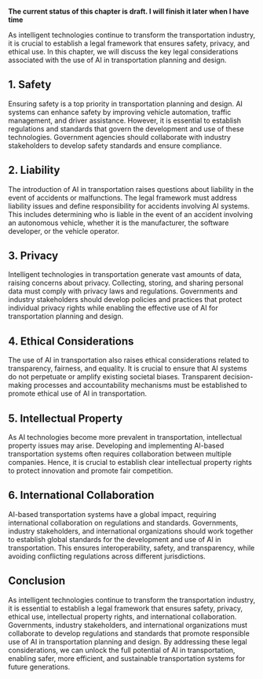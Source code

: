 **The current status of this chapter is draft. I will finish it later when I have time**

As intelligent technologies continue to transform the transportation industry, it is crucial to establish a legal framework that ensures safety, privacy, and ethical use. In this chapter, we will discuss the key legal considerations associated with the use of AI in transportation planning and design.

**1. Safety**
-------------

Ensuring safety is a top priority in transportation planning and design. AI systems can enhance safety by improving vehicle automation, traffic management, and driver assistance. However, it is essential to establish regulations and standards that govern the development and use of these technologies. Government agencies should collaborate with industry stakeholders to develop safety standards and ensure compliance.

**2. Liability**
----------------

The introduction of AI in transportation raises questions about liability in the event of accidents or malfunctions. The legal framework must address liability issues and define responsibility for accidents involving AI systems. This includes determining who is liable in the event of an accident involving an autonomous vehicle, whether it is the manufacturer, the software developer, or the vehicle operator.

**3. Privacy**
--------------

Intelligent technologies in transportation generate vast amounts of data, raising concerns about privacy. Collecting, storing, and sharing personal data must comply with privacy laws and regulations. Governments and industry stakeholders should develop policies and practices that protect individual privacy rights while enabling the effective use of AI for transportation planning and design.

**4. Ethical Considerations**
-----------------------------

The use of AI in transportation also raises ethical considerations related to transparency, fairness, and equality. It is crucial to ensure that AI systems do not perpetuate or amplify existing societal biases. Transparent decision-making processes and accountability mechanisms must be established to promote ethical use of AI in transportation.

**5. Intellectual Property**
----------------------------

As AI technologies become more prevalent in transportation, intellectual property issues may arise. Developing and implementing AI-based transportation systems often requires collaboration between multiple companies. Hence, it is crucial to establish clear intellectual property rights to protect innovation and promote fair competition.

**6. International Collaboration**
----------------------------------

AI-based transportation systems have a global impact, requiring international collaboration on regulations and standards. Governments, industry stakeholders, and international organizations should work together to establish global standards for the development and use of AI in transportation. This ensures interoperability, safety, and transparency, while avoiding conflicting regulations across different jurisdictions.

**Conclusion**
--------------

As intelligent technologies continue to transform the transportation industry, it is essential to establish a legal framework that ensures safety, privacy, ethical use, intellectual property rights, and international collaboration. Governments, industry stakeholders, and international organizations must collaborate to develop regulations and standards that promote responsible use of AI in transportation planning and design. By addressing these legal considerations, we can unlock the full potential of AI in transportation, enabling safer, more efficient, and sustainable transportation systems for future generations.
